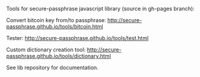 Tools for secure-passphrase javascript library (source in gh-pages branch):

Convert bitcoin key from/to passphrase:
    http://secure-passphrase.github.io/tools/bitcoin.html

Tester:
    http://secure-passphrase.github.io/tools/test.html
    
Custom dictionary creation tool:
    http://secure-passphrase.github.io/tools/dictionary.html

See lib repository for documentation.
